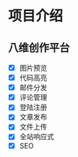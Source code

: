 # 项目介绍
## 八维创作平台
- [x] 图片预览
- [x] 代码高亮
- [x] 邮件分发
- [x] 评论管理
- [x] 登陆注册
- [x] 文章发布
- [x] 文件上传
- [x] 全站响应式
- [x] SEO